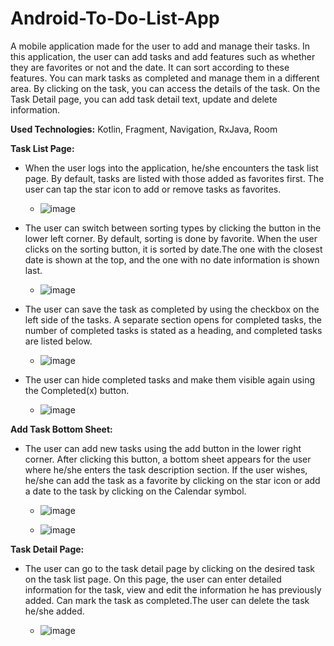# Android-To-Do-List-App

A mobile application made for the user to add and manage their tasks. In this application, the user can add tasks and add features such as whether they are favorites or not and the date. It can sort according to these features. You can mark tasks as completed and manage them in a different area. By clicking on the task, you can access the details of the task. On the Task Detail page, you can add task detail text, update and delete information.

**Used Technologies:** Kotlin, Fragment, Navigation, RxJava, Room

**Task List Page:**

- When the user logs into the application, he/she encounters the task list page. By default, tasks are listed with those added as favorites first. The user can tap the star icon to add or remove tasks as favorites. 

  - ![image](https://github.com/aliSiyar/Android-To-Do-List-App/assets/95187142/4063beec-6c19-422a-b792-44be6718e5a4)

- The user can switch between sorting types by clicking the button in the lower left corner. By default, sorting is done by favorite. When the user clicks on the sorting button, it is sorted by date.The one with the closest date is shown at the top, and the one with no date information is shown last.

  - ![image](https://github.com/aliSiyar/Android-To-Do-List-App/assets/95187142/6259f539-06ad-4c68-9e8e-4a5ef425661c)

- The user can save the task as completed by using the checkbox on the left side of the tasks. A separate section opens for completed tasks, the number of completed tasks is stated as a heading, and completed tasks are listed below.

  - ![image](https://github.com/aliSiyar/Android-To-Do-List-App/assets/95187142/0f383172-f62a-4f9f-9979-e02a642fa8bb)
 
- The user can hide completed tasks and make them visible again using the Completed(x) button.

  - ![image](https://github.com/aliSiyar/Android-To-Do-List-App/assets/95187142/9029e7ef-8661-4239-a104-c04f78a1d8a6)


**Add Task Bottom Sheet:**

- The user can add new tasks using the add button in the lower right corner. After clicking this button, a bottom sheet appears for the user where he/she enters the task description section. If the user wishes, he/she can add the task as a favorite by clicking on the star icon or add a date to the task by clicking on the Calendar symbol.

  - ![image](https://github.com/aliSiyar/Android-To-Do-List-App/assets/95187142/e817c866-411a-4714-93f2-dce18868ca03)

  - ![image](https://github.com/aliSiyar/Android-To-Do-List-App/assets/95187142/4b59b6c5-2b63-4b66-a46c-7170d8692fbd)
 

**Task Detail Page:**

- The user can go to the task detail page by clicking on the desired task on the task list page. On this page, the user can enter detailed information for the task, view and edit the information he has previously added. Can mark the task as completed.The user can delete the task he/she added.

  - ![image](https://github.com/aliSiyar/Android-To-Do-List-App/assets/95187142/3ce86f09-d892-4494-ab51-2a0557f3cd37)





